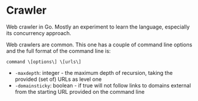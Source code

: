 # Crawler
Web crawler in Go.  Mostly an experiment to learn the language, 
especially its concurrency approach.

Web crawlers are common.  This one has a couple of command line options and the full format of the command line is:

`command \[options\] \[urls\]`
 * `-maxdepth`: integer - the maximum depth of recursion, taking the provided (set of) URLs as level one
 * `-domainsticky`: boolean - if true will not follow links to domains external from the starting URL provided on the command line


